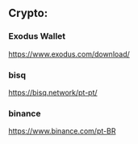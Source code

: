 ## Crypto:

### Exodus Wallet
https://www.exodus.com/download/

### bisq
https://bisq.network/pt-pt/

### binance
https://www.binance.com/pt-BR
